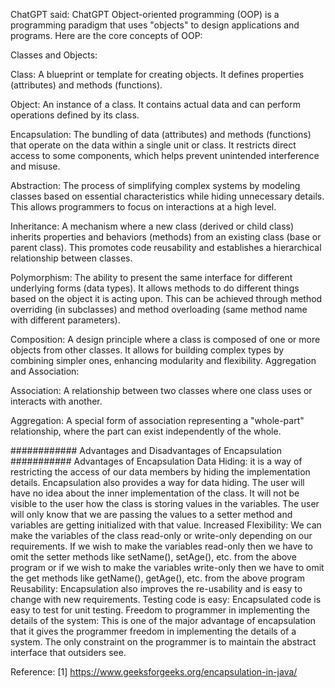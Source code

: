 ChatGPT said:
ChatGPT
Object-oriented programming (OOP) is a programming paradigm that uses "objects" to design applications and programs. Here are the core concepts of OOP:

Classes and Objects:

Class: A blueprint or template for creating objects. It defines properties (attributes) and methods (functions).

Object: An instance of a class. It contains actual data and can perform operations defined by its class.

Encapsulation:
The bundling of data (attributes) and methods (functions) that operate on the data within a single unit or class. It restricts direct access to some components, which helps prevent unintended interference and misuse.

Abstraction:
The process of simplifying complex systems by modeling classes based on essential characteristics while hiding unnecessary details. This allows programmers to focus on interactions at a high level.

Inheritance:
A mechanism where a new class (derived or child class) inherits properties and behaviors (methods) from an existing class (base or parent class). This promotes code reusability and establishes a hierarchical relationship between classes.

Polymorphism:
The ability to present the same interface for different underlying forms (data types). It allows methods to do different things based on the object it is acting upon. This can be achieved through method overriding (in subclasses) and method overloading (same method name with different parameters).

Composition:
A design principle where a class is composed of one or more objects from other classes. It allows for building complex types by combining simpler ones, enhancing modularity and flexibility.
Aggregation and Association:

Association: A relationship between two classes where one class uses or interacts with another.

Aggregation: A special form of association representing a "whole-part" relationship, where the part can exist independently of the whole.

############ Advantages and Disadvantages of Encapsulation ###########
Advantages of Encapsulation
Data Hiding: it is a way of restricting the access of our data members by hiding the implementation details. Encapsulation also provides a way for data hiding. The user will have no idea about the inner implementation of the class. It will not be visible to the user how the class is storing values in the variables. The user will only know that we are passing the values to a setter method and variables are getting initialized with that value.
Increased Flexibility: We can make the variables of the class read-only or write-only depending on our requirements. If we wish to make the variables read-only then we have to omit the setter methods like setName(), setAge(), etc. from the above program or if we wish to make the variables write-only then we have to omit the get methods like getName(), getAge(), etc. from the above program
Reusability: Encapsulation also improves the re-usability and is easy to change with new requirements.
Testing code is easy: Encapsulated code is easy to test for unit testing.
Freedom to programmer in implementing the details of the system: This is one of the major advantage of encapsulation that it gives the programmer freedom in implementing the details of a system. The only constraint on the programmer is to maintain the abstract interface that outsiders see.

Reference:
[1] https://www.geeksforgeeks.org/encapsulation-in-java/
